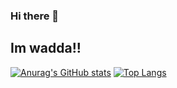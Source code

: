 ### Hi there 👋
## Im wadda!!
[![Anurag's GitHub stats](https://github-readme-stats.vercel.app/api?username=wadda0714)](https://github.com/anuraghazra/github-readme-stats)
[![Top Langs](https://github-readme-stats.vercel.app/api/top-langs/?username=wadda0714)](https://github.com/anuraghazra/github-readme-stats)

<!--
**wadda0714/wadda0714** is a ✨ _special_ ✨ repository because its `README.md` (this file) appears on your GitHub profile.

Here are some ideas to get you started:

- 🔭 I’m currently working on ...
- 🌱 I’m currently learning ...
- 👯 I’m looking to collaborate on ...
- 🤔 I’m looking for help with ...
- 💬 Ask me about ...
- 📫 How to reach me: ...
- 😄 Pronouns: ...
- ⚡ Fun fact: ...
-->
